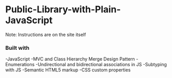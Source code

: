 # Public-Library-with-Plain-JavaScript
Note: Instructions are on the site itself

### Built with
-JavaScript
-MVC and Class Hierarchy Merge Design Pattern
-Enumerations
-Undirectional and bidirectional associations in JS
-Subtyping with JS
-Semantic HTML5 markup
-CSS custom properties

